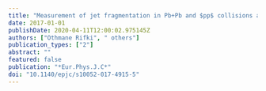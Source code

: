 ```yaml
---
title: "Measurement of jet fragmentation in Pb+Pb and $pp$ collisions at $sqrts_mathrmNN = 2.76$ TeV with the ATLAS detector at the LHC"
date: 2017-01-01
publishDate: 2020-04-11T12:00:02.975145Z
authors: ["Othmane Rifki", " others"]
publication_types: ["2"]
abstract: ""
featured: false
publication: "*Eur.Phys.J.C*"
doi: "10.1140/epjc/s10052-017-4915-5"
---
```


